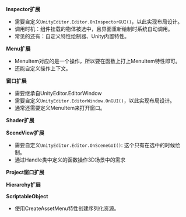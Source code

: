 **Inspector扩展**

- 需要自定义`UnityEditor.Editor.OnInspectorGUI()`，以此实现布局设计。
- 调用时机：组件挂载的物体被选中，且界面重新绘制时系统自动调用。
- 常见的还有：自定义特性绘制器、Unity内置特性。

**Menu扩展**

- MenuItem对应的是一个操作，所以要在函数上打上MenuItem特性即可。
- 还能自定义操作上下文。

**窗口扩展**

- 需要继承自UnityEditor.EditorWindow
- 需要自定义`UnityEditor.EditorWindow.OnGUI()`，以此实现布局设计。
- 通常还需要定义MenuItem来打开窗口。

**Shader扩展**

**SceneView扩展**

- 需要自定义`UnityEditor.Editor.OnSceneGUI()`: 这个只有在选中的时候绘制。
- 通过Handle类中定义的函数操作3D场景中的需求

**Project窗口扩展**

**Hierarchy扩展**

**ScriptableObject**

- 使用CreateAssetMenu特性创建序列化资源。